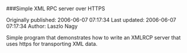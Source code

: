 ###Simple XML RPC server over HTTPS

Originally published: 2006-06-07 07:17:34
Last updated: 2006-06-07 07:17:34
Author: Laszlo Nagy

Simple program that demonstrates how to write an XMLRCP server that uses https for transporting XML data.
